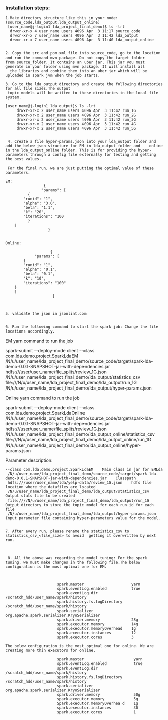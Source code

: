 

### Installation steps:

    1.Make directory structure like this in your node: (source_code,lda_output,lda_output_online)
     [user_name@j-login1 lda_project_final_demo]$ ls -lrt
      drwxr-xr-x 4 user_name users 4096 Apr  3 11:17 source_code
      drwxr-xr-x 7 user_name users 4096 Apr  3 11:42 lda_output
      drwxr-xr-x 7 user_name users 4096 Apr  3 11:40 lda_output_online


    2. Copy the src and pom.xml file into source_code, go to the location and run the command mvn package. Do not copy the target folder      from source_folder. It contains an uber jar. This jar you must generate in your folder using mvn package. It will install all 
      the libraries and combine them into an uber jar which will be uploaded in spark jvm when the job starts.

    3. Go to the lda_output directory and create the following directories for all file sizes.The output 
     topic models will be written to these directories in the local file system.
                  
	[user_name@j-login1 lda_output]$ ls -lrt
         drwxr-xr-x 2 user_name users 4096 Apr  3 11:42 run_1G
         drwxr-xr-x 2 user_name users 4096 Apr  3 11:42 run_2G
         drwxr-xr-x 2 user_name users 4096 Apr  3 11:42 run_3G
         drwxr-xr-x 2 user_name users 4096 Apr  3 11:42 run_4G
         drwxr-xr-x 2 user_name users 4096 Apr  3 11:42 run_5G
				  
				  
     4. Create a file hyper-params.json into your lda_output folder and add the below json structure for EM in lda_output folder and    online in the lda_output_online folder. This is for providing the hyper-parameters through a config file externally for testing and getting the best values. 

     For the final run, we are just putting the optimal value of these parameters.

    EM:
                     {
	                "params": [
		      {
			"runid": "1",
			"alpha": "3.0",
			"beta": "1.1",
			"k": "20",
			"iterations": "100
		      }
		]
                       }


    Online:

                        {
	             "params": [
		    {
			"runid": "1",
			"alpha": "0.1",
			"beta": "0.1",
			"k": "10",
			"iterations": "100"
		}
		]
                         }



    5. validate the json in jsonlint.com


    6. Run the following command to start the spark job: Change the file locations accordingly.
                       
  EM yarn command to run the job
         
 spark-submit --deploy-mode client --class com.lda.demo.project.SparkLdaEM                                               /N/u/user_name/lda_project_final_demo/source_code/target/spark-lda-demo-0.0.1-SNAPSHOT-jar-with-dependencies.jar hdfs:///user/user_name/file_splits/review_1G.json /N/u/user_name/lda_project_final_demo/lda_output/statistics_csv               file:///N/u/user_name/lda_project_final_demo/lda_output/run_1G                                                              /N/u/user_name/lda_project_final_demo/lda_output/hyper-params.json
		 
		 
  Online yarn command to run the job

 spark-submit --deploy-mode client --class com.lda.demo.project.SparkLdaOnline   /N/u/user_name/lda_project_final_demo/source_code/target/spark-lda-demo-0.0.1-SNAPSHOT-jar-with-dependencies.jar hdfs:///user/user_name/file_splits/review_1G.json /N/u/user_name/lda_project_final_demo/lda_output_online/statistics_csv file:///N/u/user_name/lda_project_final_demo/lda_output_online/run_1G /N/u/user_name/lda_project_final_demo/lda_output_online/hyper-params.json


Parameter description:

    --class com.lda.demo.project.SparkLdaEM    Main class in jar for EMLda
     /N/u/user_name/lda_project_final_demo/source_code/target/spark-lda-demo-0.0.1-SNAPSHOT-jar-with-dependencies.jar    Classpath
     hdfs:///user/user_name/lda/yelp-data/review_1G.json    hdfs file location where the datafiles are located
     /N/u/user_name/lda_project_final_demo/lda_output/statistics_csv    Output stats file to be created
     file:////N/u/user_name/lda_project_final_demo/lda_output/run_1G   Output directory to store the topic model for each run id for each  file
     /N/u/user_name/lda_project_final_demo/lda_output/hyper-params.json    Input parameter file containing hyper-parameters value for the model.


    7. After every run, please rename the statistics_csv to statistics_csv_<file_size> to avoid  getting it overwritten by next run.



     8. All the above was regarding the model tuning: For the spark tuning, we must make changes in the following file.The below  configuration is the most optimal one for EM.

                         

                           spark.master                     yarn
                           spark.eventLog.enabled           true
                           spark.eventLog.dir               /scratch_hdd/user_name/spark/history
                           spark.history.fs.logDirectory    /scratch_hdd/user_name/spark/history
                           spark.serializer                 org.apache.spark.serializer.KryoSerializer
                           spark.driver.memory              28g
                           spark.executor.memory            14g
                           spark.executor.memoryOverhead    1g
                           spark.executor.instances         12
                           spark.executor.cores             3

    The below configuration is the most optimal one for online. We are creating more thin executors for online.
                          
                           spark.master                      yarn
                           spark.eventLog.enabled            true
                           spark.eventLog.dir                /scratch_hdd/user_name/spark/history
                           spark.history.fs.logDirectory     /scratch_hdd/user_name/spark/history
                           spark.serializer                  org.apache.spark.serializer.KryoSerializer
                           spark.driver.memory               50g
                           spark.executor.memory             5g
                           Spark.executor.memoryOverhea d    1g
                           spark.executor.instances          30
                           spark.executor.cores              1


		 
		 

